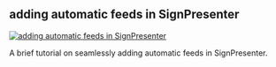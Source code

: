 ## adding automatic feeds in SignPresenter

[![adding automatic feeds in SignPresenter](https://img.youtube.com/vi/ZiIwf_F0Veg/0.jpg)](https://www.youtube.com/watch?v=ZiIwf_F0Veg)

A brief tutorial on seamlessly adding automatic feeds in SignPresenter.
